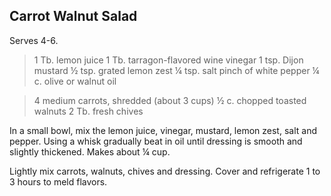 ## Carrot Walnut Salad

Serves 4-6.

> 1 Tb. lemon juice
> 1 Tb. tarragon-flavored wine vinegar
> 1 tsp. Dijon mustard
> ½ tsp. grated lemon zest
> ¼ tsp. salt
> pinch of white pepper
> ¼ c. olive or walnut oil

> 4 medium carrots, shredded (about 3 cups)
> ½ c. chopped toasted walnuts
> 2 Tb. fresh chives

In a small bowl, mix the lemon juice, vinegar, mustard, lemon zest, salt and
pepper.  Using a whisk gradually beat in oil until dressing is smooth and
slightly thickened.  Makes about ¼ cup.

Lightly mix carrots, walnuts, chives and dressing.  Cover and refrigerate 1 to
3 hours to meld flavors.   



